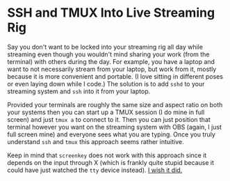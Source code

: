 # SSH and TMUX Into Live Streaming Rig

Say you don't want to be locked into your streaming rig all day while
streaming even though you wouldn't mind sharing your work (from the
terminal) with others during the day. For example, you have a laptop and
want to not necessarily stream from your laptop, but work from it,
mostly because it is more convenient and portable. (I love sitting in
different poses or even laying down while I code.) The solution is to
add `sshd` to your streaming system and `ssh` into it from your laptop.

Provided your terminals are roughly the same size and aspect ratio on
both your systems then you can start up a TMUX session (I do mine in
full screen) and just `tmux a` to connect to it. Then you can just
position that terminal however you want on the streaming system with OBS
(again, I just full screen mine) and everyone sees what you are typing.
Once you truly understand `ssh` and `tmux` this approach seems rather
intuitive.

Keep in mind that `screenkey` does not work with this approach since it
depends on the input through X (which is frankly quite stupid because it
could have just watched the `tty` device instead). [I wish it
did.][wish]

[wish]: <https://github.com/rwxrob/wish/search?q=screenkey>
